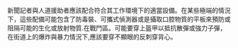 [Title]: # (摩托車護甲)
[Order]: # (0)

新聞記者與人道援助者應該配合符合其工作環境下的適當設備。在某些極端的情況下，這些配備可能包含了防毒裝、可攜式偵測器或是攝取口腔物質的平板來預防或阻隔可能的生化或放射物質.在戰鬥區。可能要穿上盔甲以抵抗散彈或強力子彈，在街道上的爆炸與暴力情況下,應該要穿不顯眼的反刺穿背心。